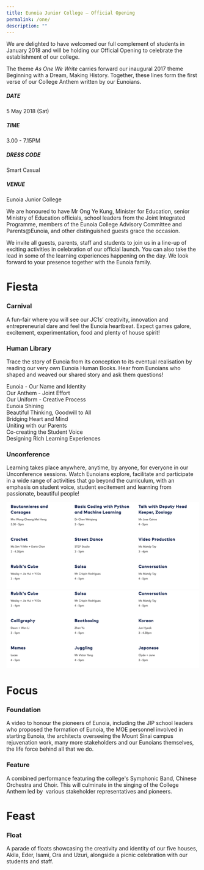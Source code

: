```yaml
---
title: Eunoia Junior College – Official Opening
permalink: /one/
description: ""
---
```


We are delighted to have welcomed our full complement of students in January 2018 and will be holding our Official Opening to celebrate the establishment of our college.

The theme _As One We Write_ carries forward our inaugural 2017 theme Beginning with a Dream, Making History. Together, these lines form the first verse of our College Anthem written by our Eunoians.

##### DATE

5 May 2018 (Sat)  

##### TIME

3.00 - 7.15PM

##### DRESS CODE

Smart Casual  

##### VENUE

Eunoia Junior College  

We are honoured to have Mr Ong Ye Kung, Minister for Education, senior Ministry of Education officials, school leaders from the Joint Integrated Programme, members of the Eunoia College Advisory Committee and Parents@Eunoia, and other distinguished guests grace the occasion. 

We invite all guests, parents, staff and students to join us in a line-up of exciting activities in celebration of our official launch. You can also take the lead in some of the learning experiences happening on the day. We look forward to your presence together with the Eunoia family.

Fiesta
======

### Carnival

A fun-fair where you will see our JC1s’ creativity, innovation and entrepreneurial dare and feel the Eunoia heartbeat. Expect games galore, excitement, experimentation, food and plenty of house spirit! 

### Human Library

Trace the story of Eunoia from its conception to its eventual realisation by reading our very own Eunoia Human Books. Hear from Eunoians who shaped and weaved our shared story and ask them questions!  

Eunoia - Our Name and Identity  
Our Anthem - Joint Effort  
Our Uniform - Creative Process  
Eunoia Shining  
Beautiful Thinking, Goodwill to All  
Bridging Heart and Mind  
Uniting with our Parents  
Co-creating the Student Voice  
Designing Rich Learning Experiences

### Unconference

Learning takes place anywhere, anytime, by anyone, for everyone in our Unconference sessions. Watch Eunoians explore, facilitate and participate in a wide range of activities that go beyond the curriculum, with an emphasis on student voice, student excitement and learning from passionate, beautiful people!

![](/images/one-1.png)
![](/images/one-2.png)

Focus
=====

### Foundation

A video to honour the pioneers of Eunoia, including the JIP school leaders who proposed the formation of Eunoia, the MOE personnel involved in starting Eunoia, the architects overseeing the Mount Sinai campus rejuvenation work, many more stakeholders and our Eunoians themselves, the life force behind all that we do.

### Feature

A combined performance featuring the college's Symphonic Band, Chinese Orchestra and Choir. This will culminate in the singing of the College Anthem led by  various stakeholder representatives and pioneers.

Feast
=====

### Float

A parade of floats showcasing the creativity and identity of our five houses, Akila, Eder, Isami, Ora and Uzuri, alongside a picnic celebration with our students and staff.
